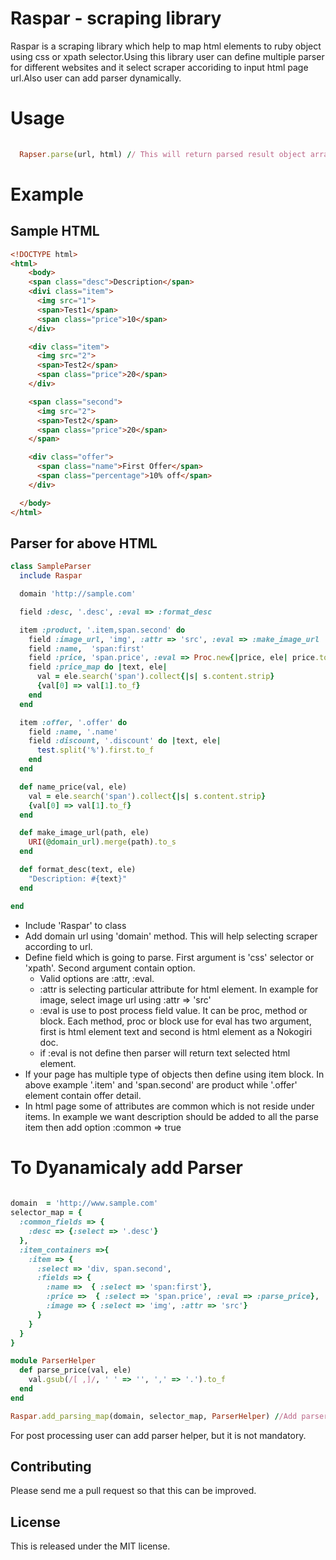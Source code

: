 Raspar - scraping library
=========================

Raspar is a scraping library which help to map html elements to ruby object using css or xpath selector.Using this library user can define multiple parser for different websites and it select scraper accoriding to input html page url.Also user can add parser dynamically.

Usage
=====

```ruby
  
  Rapser.parse(url, html) // This will return parsed result object array.

```

Example
=======

Sample HTML
-----------

```html
<!DOCTYPE html>
<html>
    <body>
    <span class="desc">Description</span>
    <divi class="item">
      <img src="1">
      <span>Test1</span>
      <span class="price">10</span>
    </div>

    <div class="item">
      <img src="2">
      <span>Test2</span>
      <span class="price">20</span>
    </div>

    <span class="second">
      <img src="2">
      <span>Test2</span>
      <span class="price">20</span>
    </span>

    <div class="offer">
      <span class="name">First Offer</span>
      <span class="percentage">10% off</span>
    </div>

  </body>
</html>
```


Parser for above HTML 
---------------------

```ruby
class SampleParser
  include Raspar

  domain 'http://sample.com'

  field :desc, '.desc', :eval => :format_desc

  item :product, '.item,span.second' do
    field :image_url, 'img', :attr => 'src', :eval => :make_image_url
    field :name,  'span:first'
    field :price, 'span.price', :eval => Proc.new{|price, ele| price.to_i} 
    field :price_map do |text, ele|
      val = ele.search('span').collect{|s| s.content.strip}
      {val[0] => val[1].to_f}
    end
  end

  item :offer, '.offer' do
    field :name, '.name'
    field :discount, '.discount' do |text, ele|
      test.split('%').first.to_f
    end
  end

  def name_price(val, ele)
    val = ele.search('span').collect{|s| s.content.strip}
    {val[0] => val[1].to_f}
  end

  def make_image_url(path, ele)
    URI(@domain_url).merge(path).to_s
  end

  def format_desc(text, ele)
    "Description: #{text}"
  end

end
```

- Include 'Raspar' to class
- Add domain url using 'domain' method. This will help selecting scraper according to url.
- Define field which is going to parse. First argument is 'css' selector or 'xpath'. Second argument contain option.
  - Valid options are :attr, :eval.
  - :attr is selecting particular attribute for html element. In example for image, select image url using :attr => 'src'
  - :eval is use to post process field value. It can be proc, method or block. Each method, proc or block use for eval has two argument, first is html element text and second is html element as a Nokogiri doc.  
  - if :eval is not define then parser will return text selected html element.
- If your page has multiple type of objects then define using item block. In above example '.item' and 'span.second' are product while '.offer' element contain offer detail.
- In html page some of attributes are common which is not reside under items. In example we want description should be added to all the parse item then add option :common => true

To Dyanamicaly add Parser
=========================

```ruby
  
domain  = 'http://www.sample.com'
selector_map = {
  :common_fields => {
    :desc => {:select => '.desc'}
  },
  :item_containers =>{
    :item => {
      :select => 'div, span.second', 
      :fields => {
        :name =>  { :select => 'span:first'},
        :price =>  { :select => 'span.price', :eval => :parse_price},
        :image => { :select => 'img', :attr => 'src'}
      }
    }
  }
}

module ParserHelper
  def parse_price(val, ele)
    val.gsub(/[ ,]/, ' ' => '', ',' => '.').to_f
  end
end

Raspar.add_parsing_map(domain, selector_map, ParserHelper) //Add parser

```

For post processing user can add parser helper, but it is not mandatory.


Contributing
------------
Please send me a pull request so that this can be improved.

License
-------
This is released under the MIT license.
